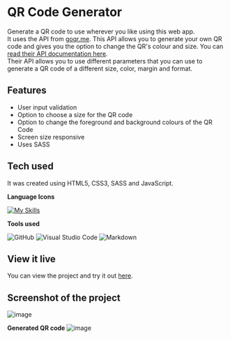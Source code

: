 # QR Code Generator

Generate a QR code to use wherever you like using this web app.  
It uses the API from [goqr.me](https://goqr.me/api/). This API allows you to generate your own QR code and gives you the option to change the QR's colour and size.
You can [read their API documentation here](https://goqr.me/api/doc/create-qr-code/).  
Their API allows you to use different parameters that you can use to generate a QR code of a different size, color, margin and format.  

## Features

- User input validation
- Option to choose a size for the QR code
- Option to change the foreground and background colours of the QR Code
- Screen size responsive
- Uses SASS

## Tech used

It was created using HTML5, CSS3, SASS and JavaScript.

**Language Icons**

[![My Skills](https://skillicons.dev/icons?i=html,css,sass,js,git&perline=9)](https://skillicons.dev)

**Tools used**

![GitHub](https://camo.githubusercontent.com/cca71357fe98ec5f8cd6ebab9044ad2901f4b64ebda379ac81608ed9f1caa1a0/68747470733a2f2f696d672e736869656c64732e696f2f7374617469632f76313f7374796c653d666f722d7468652d6261646765266d6573736167653d47697448756226636f6c6f723d313831373137266c6f676f3d476974487562266c6f676f436f6c6f723d464646464646266c6162656c3d) ![Visual Studio Code](https://img.shields.io/badge/Visual%20Studio%20Code-0078d7.svg?style=for-the-badge&logo=visual-studio-code&logoColor=white) ![Markdown](https://img.shields.io/badge/markdown-%23000000.svg?style=for-the-badge&logo=markdown&logoColor=white)

## View it live

You can view the project and try it out [here]( ).

## Screenshot of the project

![image](https://github.com/Rclarkeweb/are-you-bored/assets/108008511/08e7325a-f10b-4f08-823c-657ab5f16648)

**Generated QR code**
![image](https://github.com/Rclarkeweb/are-you-bored/assets/108008511/ce7c7ded-8cac-4e95-a524-20c70b3427d2)